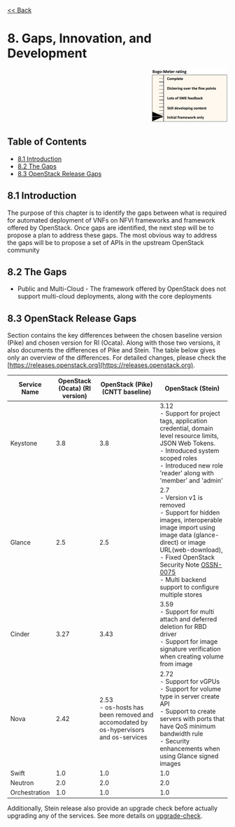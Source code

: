 [<< Back](../../openstack)

# 8. Gaps, Innovation, and Development
<p align="right"><img src="../figures/bogo_ifo.png" alt="scope" title="Scope" width="35%"/></p>

## Table of Contents
* [8.1 Introduction](#8.1)
* [8.2 The Gaps](#8.2)
* [8.3 OpenStack Release Gaps](#8.3)

<a name="8.1"></a>
## 8.1 Introduction
The purpose of this chapter is to identify the gaps between what is required for automated deployment of VNFs on NFVI frameworks and framework offered by OpenStack. 
Once gaps are identified, the next step will be to propose a plan to address these gaps. 
The most obvious way to address the gaps will be to propose a set of APIs in the upstream OpenStack community

<a name="8.2"></a>
## 8.2 The Gaps

* Public and Multi-Cloud  - The framework offered by OpenStack does not support multi-cloud deployments, along with the core deployments



<a name="8.3"></a>
## 8.3 OpenStack Release Gaps
Section contains the key differences between the chosen baseline version (Pike) and chosen version for RI (Ocata).
Along with those two versions, it also documents the differences of Pike and Stein. The table below gives only an
overview of the differences. For detailed changes, please check the
[https://releases.openstack.org](https://releases.openstack.org).

| Service Name | OpenStack (Ocata) (RI version) | OpenStack (Pike) (CNTT baseline) | OpenStack (Stein) |
| --- | --- | --- | --- |
| Keystone | 3.8 | 3.8 | 3.12<br>- Support for project tags, application credential, domain level resource limits, JSON Web Tokens.<br> - Introduced system scoped roles<br> - Introduced new role 'reader' along with 'member' and 'admin' |
| Glance | 2.5 | 2.5 | 2.7<br>- Version v1 is removed<br>- Support for hidden images, interoperable image import using image data (glance-direct) or image URL(web-download), <br>- Fixed OpenStack Security Note [OSSN-0075](https://wiki.openstack.org/wiki/OSSN/OSSN-0075)<br>- Multi backend support to configure multiple stores|
| Cinder | 3.27 | 3.43 | 3.59<br>- Support for multi attach and deferred deletion for RBD driver<br>- Support for image signature verification when creating volume from image |
| Nova | 2.42 | 2.53<br>- os-hosts has been removed and accomodated by os-hypervisors and os-services<br> | 2.72<br>- Support for vGPUs<br>- Support for volume type in server create API<br>- Support to create servers with ports that have QoS minimum bandwidth rule<br>- Security enhancements when using Glance signed images |
| Swift | 1.0 | 1.0 | 1.0 |
| Neutron | 2.0 | 2.0 | 2.0 |
| Orchestration | 1.0 | 1.0 | 1.0 |

Additionally, Stein release also provide an upgrade check before actually upgrading any of the services. 
See more details on [upgrade-check](https://governance.openstack.org/tc/goals/selected/stein/upgrade-checkers.html).

